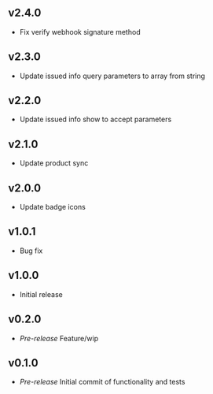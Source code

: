 ## v2.4.0

+ Fix verify webhook signature method

## v2.3.0

+ Update issued info query parameters to array from string

## v2.2.0

+ Update issued info show to accept parameters

## v2.1.0

+ Update product sync

## v2.0.0

+ Update badge icons

## v1.0.1

+ Bug fix

## v1.0.0

+ Initial release

## v0.2.0

+ *Pre-release* Feature/wip

## v0.1.0

+ *Pre-release* Initial commit of functionality and tests
